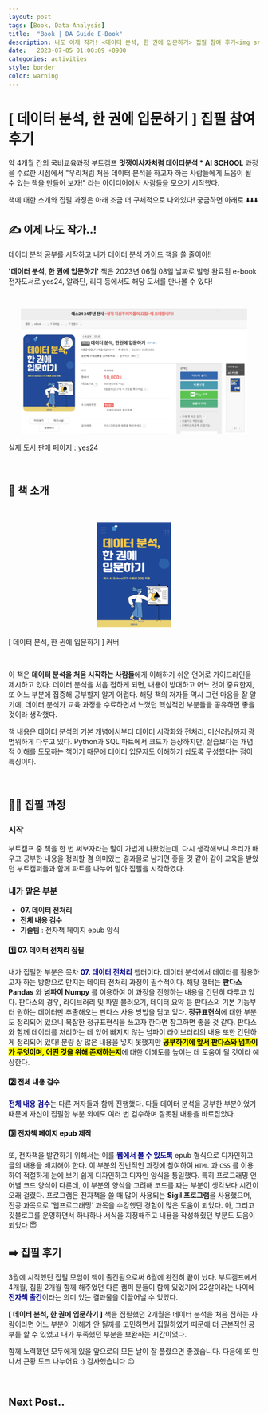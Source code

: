 ```yaml
---
layout: post
tags: [Book, Data Analysis]
title:  "Book | DA Guide E-Book"
description: 나도 이제 작가! <데이터 분석, 한 권에 입문하기> 집필 참여 후기<img src='/assets/img/book_data_ai/book.png' width='100%'>
date:   2023-07-05 01:00:09 +0900
categories: activities
style: border
color: warning
---
```

# [ 데이터 분석, 한 권에 입문하기 ] 집필 참여 후기

약 4개월 간의 국비교육과정 부트캠프 <strong>멋쟁이사자처럼 데이터분석 * AI SCHOOL</strong> 과정을 수료한 시점에서 "우리처럼 처음 데이터 분석을 하고자 하는 사람들에게 도움이 될 수 있는 책을 만들어 보자!" 라는 아이디어에서 사람들을 모으기 시작했다. 

책에 대한 소개와 집필 과정은 아래 조금 더 구체적으로 나와있다! 궁금하면 아래로 ⬇️⬇️⬇️

<h2 class='line-mark-blue'>✍️ 이제 나도 작가..!</h2>

데이터 분석 공부를 시작하고 내가 데이터 분석 가이드 책을 쓸 줄이야!!

<strong>'데이터 분석, 한 권에 입문하기'</strong> 책은 2023년 06월 08일 날짜로 발행 완료된 e-book 전자도서로 yes24, 알라딘, 리디 등에서도 해당 도서를 만나볼 수 있다!

<br/>

<p align='center'><img src='/assets/img/book_data_ai/book.png' width='90%'><figcaption><a href='https://www.yes24.com/Product/Goods/119653445'>실제 도서 판매 페이지 : yes24</a></figcaption></p>

<br/>

<h2 class='line-mark-blue'>📖 책 소개</h2>

<br/>

<p align='center'><img src='/assets/img/book_data_ai/book_cover.png' width='30%'><figcaption>[ 데이터 분석, 한 권에 입문하기 ] 커버</figcaption></p>

<br/>

이 책은 <strong>데이터 분석을 처음 시작하는 사람들</strong>에게 이해하기 쉬운 언어로 가이드라인을 제시하고 있다.
데이터 분석을 처음 접하게 되면, 내용이 방대하고 어느 것이 중요한지, 또 어느 부분에 집중해 공부할지 알기 어렵다. 해당 책의 저자들 역시 그런 마음을 잘 알기에, 데이터 분석가 교육 과정을 수료하면서 느꼈던 핵심적인 부분들을 공유하면 좋을 것이라 생각했다.

책 내용은 데이터 분석의 기본 개념에서부터 데이터 시각화와 전처리, 머신러닝까지 광범위하게 다루고 있다. Python과 SQL 파트에서 코드가 등장하지만, 실습보다는 개념적 이해를 도모하는 책이기 때문에 데이터 입문자도 이해하기 쉽도록 구성했다는 점이 특징이다. 

<br/>

<h2 class='line-mark-blue'>🏃‍♀️ 집필 과정</h2>

<h3 class='line-mark-gray'>시작</h3>

부트캠프 중 책을 한 번 써보자라는 말이 가볍게 나왔었는데, 다시 생각해보니 
우리가 배우고 공부한 내용을 정리할 겸 의미있는 결과물로 남기면 좋을 것 같아 같이 교육을 받았던 부트캠퍼들과 함께 파트를 나누어 맡아 집필을 시작하였다. 


<h3 class='line-mark-gray'>내가 맡은 부분</h3>

- **07. 데이터 전처리**
- **전체 내용 검수**
- **기술팀** : 전자책 페이지 epub 양식

<h4><font color='black'>1️⃣ 07.  데이터 전처리 집필</font></h4>
내가 집필한 부분은 목차 <strong><font color='darkblue'>07. 데이터 전처리</font></strong> 챕터이다. 데이터 분석에서 데이터를 활용하고자 하는 방향으로 만지는 데이터 전처리 과정이 필수적이다. 해당 챕터는 <strong>판다스 Pandas</strong> 와 <strong>넘파이 Numpy</strong> 를 이용하여 이 과정을 진행하는 내용을 간단히 다루고 있다. 판다스의 경우, 라이브러리 및 파일 불러오기, 데이터 요약 등 판다스의 기본 기능부터 원하는 데이터만 추출해오는 판다스 사용 방법을 담고 있다. <strong>정규표현식</strong>에 대한 부분도 정리되어 있으니 복잡한 정규표현식을 쓰고자 한다면 참고하면 좋을 것 같다. 판다스와 함께 데이터를 처리하는 데 있어 빠지지 않는 넘파이 라이브러리의 내용 또한 간단하게 정리되어 있다! 분량 상 많은 내용을 넣지 못했지만 <strong><mark color='#FDEBEB'>공부하기에 앞서 판다스와 넘파이가 무엇이며, 어떤 것을 위해 존재하는지</mark></strong>에 대한 이해도를 높이는 데 도움이 될 것이라 예상한다. 

<h4><font color='black'>2️⃣ 전체 내용 검수</font></h4>
<strong><font color='darkblue'>전체 내용 검수</font></strong>는 다른 저자들과 함께 진행했다. 다들 데이터 분석을 공부한 부분이었기 때문에 자신이 집필한 부분 외에도 여러 번 검수하며 잘못된 내용을 바로잡았다. 

<h4><font color='black'>3️⃣ 전자책 페이지 epub 제작</font></h4>
또, 전자책을 발간하기 위해서는 이를 <strong><font color='darkblue'>웹에서 볼 수 있도록</font></strong> epub 형식으로 디자인하고 글의 내용을 배치해야 한다. 이 부분의 전반적인 과정에 참여하여 <code>HTML</code> 과 <code>CSS</code> 를 이용하여 적절하게 눈에 보기 쉽게 디자인하고 디자인 양식을 통일했다. 특히 프로그래밍 언어별 코드 양식이 다른데, 이 부분의 양식을 고려해 코드를 짜는 부분이 생각보다 시간이 오래 걸렸다. 프로그램은 전자책을 쓸 때 많이 사용되는 <strong>Sigil 프로그램</strong>을 사용했으며, 전공 과목으로 '웹프로그래밍' 과목을 수강했던 경험이 많은 도움이 되었다. 아, 그리고 깃블로그를 운영하면서 하나하나 서식을 지정해주고 내용을 작성해줬던 부분도 도움이 되었다 😇

<br/>

<h2 class='line-mark-blue'>➡️ 집필 후기</h2>
3월에 시작했던 집필 모임이 책이 출간됨으로써 6월에 완전히 끝이 났다. 부트캠프에서 4개월, 집필 2개월 함께 해주었던 다른 캠퍼 분들이 함께 있었기에 22살이라는 나이에 <font color='darkblue'><strong>전자책 출간</strong></font>이라는 의미 있는 결과물을 이끌어낼 수 있었다. 

**[ 데이터 분석, 한 권에 입문하기 ]** 책을 집필했던 2개월은 데이터 분석을 처음 접하는 사람이라면 어느 부분이 이해가 안 될까를 고민하면서 집필하였기 때문에 더 근본적인 공부를 할 수 있었고 내가 부족했던 부분을 보완하는 시간이었다.  

함께 노력했던 모두에게 있을 앞으로의 모든 날이 잘 풀렸으면 좋겠습니다. 다음에 또 만나서 근황 토크 나누어요 :) 감사했습니다 😌




<br>

## Next Post..
